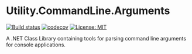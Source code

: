 # Utility.CommandLine.Arguments

[![Build status](https://ci.appveyor.com/api/projects/status/936bilffko47p63b?svg=true)](https://ci.appveyor.com/project/jpdillingham/utility-commandline-arguments)
[![codecov](https://codecov.io/gh/jpdillingham/Utility.CommandLine.Arguments/branch/master/graph/badge.svg)](https://codecov.io/gh/jpdillingham/Utility.CommandLine.Arguments)
[![License: MIT](https://img.shields.io/badge/License-MIT-blue.svg)](https://github.com/jpdillingham/Utility.CommandLine.Arguments/blob/master/LICENSE)

A .NET Class Library containing tools for parsing command line arguments for console applications.

